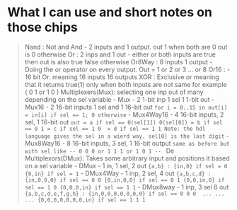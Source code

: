 # What I can use and short notes on those chips 

> Nand : Not and And 
	- 2 inputs and 1 output. out 1 when both are 0 out is 0 otherwise
> Or : 2 inps and 1 out
	- either or both inputs are true then out is also true false otherwise
> Or8Way : 8 inputs 1 output
	- Doing the or operator on every output. Out = 1 or 2 or 3 ... or 8 
> Or16 : 
	- 16 bit Or. meaning 16 inputs 16 outputs
> XOR : Exclusive or meaning that it returns true(1) only when both inputs are not same for example ( 0 1 or 1 0 )
> Multiplexers(Mux): selecting one inp out of many depending on the sel variable
	- Mux - 2 1-bit inp 1 sel 1 1-bit out
	- Mux16 - 2 16-bit inputs 1 sel and 1 16-bit out
		```
			for i = 0..15 in out[i] = in[i] if sel == 1; 0 otherwise
		```
	- Mux4Way16 - 4 16-bit inputs, 2 sel, 1 16-bit out
		```
			out = a if sel == 0(sel[1]) 0(sel[0])
				= b if sel == 0 1
				= c if sel == 1 0 
				= d if sel == 1 1
			Note: the hdl language gives the sel in a wierd way. sel[0] is the last digit
		```
	- Mux8Way16 - 8 16-bit inputs, 3 sel, 1 16-bit output
		```
			same as before but with sel like -- 0 0 0 or 1 1 1 or 1 0 1 -- 
		```
> De Multiplexors(DMux): Takes some arbitrary input and positions it based on a sel variable
	- DMux - 1 in, 1 sel, 2 out
		```
			{a,b} : {in,0} if sel = 0
					{0,in} if sel = 1
		```
	- DMux4Way - 1 inp, 2 sel, 4 out
		```
			{a,b,c,d} : {in,0,0,0} if sel == 0 0
						{0,in,0,0} if sel == 0 1
						{0,0,in,0} if sel == 1 0
						{0,0,0,in} if sel == 1 1
		```
	- DMux8way - 1 inp, 3 sel 8 out
		```
			{a,b,c,d,e,f,g,h} : {in,0,0,0,0,0,0,0} if sel == 0 0 0 
								...
								...
								...
								{0,0,0,0,0,0,0,in} if sel == 1 1 1 
		```
